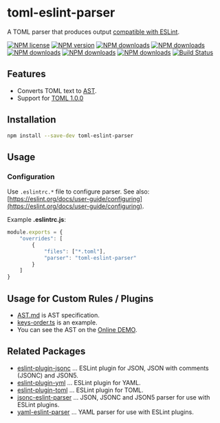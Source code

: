 # toml-eslint-parser

A TOML parser that produces output [compatible with ESLint](https://eslint.org/docs/developer-guide/working-with-custom-parsers#all-nodes).

[![NPM license](https://img.shields.io/npm/l/toml-eslint-parser.svg)](https://www.npmjs.com/package/toml-eslint-parser)
[![NPM version](https://img.shields.io/npm/v/toml-eslint-parser.svg)](https://www.npmjs.com/package/toml-eslint-parser)
[![NPM downloads](https://img.shields.io/badge/dynamic/json.svg?label=downloads&colorB=green&suffix=/day&query=$.downloads&uri=https://api.npmjs.org//downloads/point/last-day/toml-eslint-parser&maxAge=3600)](http://www.npmtrends.com/toml-eslint-parser)
[![NPM downloads](https://img.shields.io/npm/dw/toml-eslint-parser.svg)](http://www.npmtrends.com/toml-eslint-parser)
[![NPM downloads](https://img.shields.io/npm/dm/toml-eslint-parser.svg)](http://www.npmtrends.com/toml-eslint-parser)
[![NPM downloads](https://img.shields.io/npm/dy/toml-eslint-parser.svg)](http://www.npmtrends.com/toml-eslint-parser)
[![NPM downloads](https://img.shields.io/npm/dt/toml-eslint-parser.svg)](http://www.npmtrends.com/toml-eslint-parser)
[![Build Status](https://github.com/ota-meshi/toml-eslint-parser/workflows/CI/badge.svg?branch=main)](https://github.com/ota-meshi/toml-eslint-parser/actions?query=workflow%3ACI)

## Features

- Converts TOML text to [AST](./docs/AST.md).
- Support for [TOML 1.0.0](https://toml.io/en/v1.0.0)

## Installation

```bash
npm install --save-dev toml-eslint-parser
```

## Usage

### Configuration

Use `.eslintrc.*` file to configure parser. See also: [https://eslint.org/docs/user-guide/configuring](https://eslint.org/docs/user-guide/configuring).

Example **.eslintrc.js**:

```js
module.exports = {
    "overrides": [
        {
            "files": ["*.toml"],
            "parser": "toml-eslint-parser"
        }
    ]
}
```

## Usage for Custom Rules / Plugins

- [AST.md](./docs/AST.md) is AST specification.
- [keys-order.ts](https://github.com/ota-meshi/eslint-plugin-toml/blob/main/src/rules/keys-order.ts) is an example.
- You can see the AST on the [Online DEMO](https://ota-meshi.github.io/toml-eslint-parser/).

## Related Packages

- [eslint-plugin-jsonc](https://github.com/ota-meshi/eslint-plugin-jsonc) ... ESLint plugin for JSON, JSON with comments (JSONC) and JSON5.
- [eslint-plugin-yml](https://github.com/ota-meshi/eslint-plugin-yml) ... ESLint plugin for YAML.
- [eslint-plugin-toml](https://github.com/ota-meshi/eslint-plugin-toml) ... ESLint plugin for TOML.
- [jsonc-eslint-parser](https://github.com/ota-meshi/jsonc-eslint-parser) ... JSON, JSONC and JSON5 parser for use with ESLint plugins.
- [yaml-eslint-parser](https://github.com/ota-meshi/yaml-eslint-parser) ... YAML parser for use with ESLint plugins.
<!-- - [toml-eslint-parser](https://github.com/ota-meshi/toml-eslint-parser) ... TOML parser for use with ESLint plugins. -->
